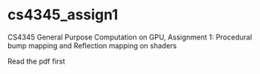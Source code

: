 # cs4345_assign1
CS4345 General Purpose Computation on GPU, Assignment 1: Procedural bump mapping and Reflection mapping on shaders

Read the pdf first
